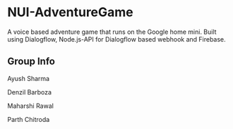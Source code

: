 # NUI-AdventureGame
A voice based adventure game that runs on the Google home mini. Built using Dialogflow, Node.js-API for Dialogflow based webhook and Firebase. 

## Group Info

Ayush Sharma    

Denzil Barboza    

Maharshi Rawal    

Parth Chitroda
